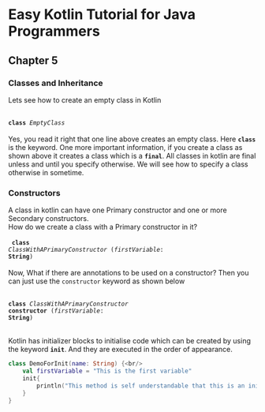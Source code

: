 # Easy Kotlin Tutorial for Java Programmers

## Chapter 5

### Classes and Inheritance

Lets see how to create an empty class in Kotlin
<br/><br/>
<code>
**class** _EmptyClass_
</code>
<br/><br/>
Yes, you read it right that one line above creates an empty class. Here **`class`** is the keyword. One more important information, if you create a class as shown above it creates a class which is a **`final`**. All classes in kotlin are final unless and until you specify otherwise. We will see how to specify a class otherwise in sometime.

### Constructors
A class in kotlin can have one Primary constructor and one or more Secondary constructors. <br/>
How do we create a class with a Primary constructor in it?<br/>
<br/>
<code>
**class** _ClassWithAPrimaryConstructor_ (_firstVariable_: **String**)
</code>
<br/><br/>
Now, What if there are annotations to be used on a constructor? Then you can just use the <code>constructor</code> keyword as shown below
<br/><br/>
<code>
**class** _ClassWithAPrimaryConstructor_ **constructor** (_firstVariable_: **String**)
</code>
<br/><br/>

Kotlin has initializer blocks to initialise code which can be created by using the keyword **`init`**. And they are executed in the order of appearance.
<br/>
```kotlin
class DemoForInit(name: String) {<br/>
    val firstVariable = "This is the first variable"
    init{
        println("This method is self understandable that this is an initializer method. ($firstVariable)")<br/>
    }
}
```
